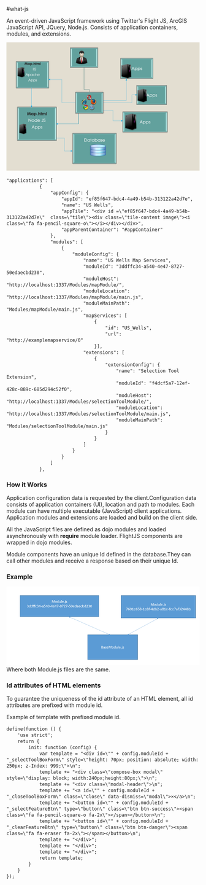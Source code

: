 #<a id="what-js" class="anchor" href="#what-js" aria-hidden="true"><span class="octicon octicon-link"></span></a>what-js</h1>

An event-driven JavaScript framework using Twitter's Flight JS, ArcGIS JavaScript API, JQuery, Node.js. Consists of application containers, modules, and extensions.
<p><img src="https://raw.githubusercontent.com/DobrinGanev/what-js/master/maphtml.png" alt="ScreenShot"></p>



<pre><code>"applications": [
            {
                "appConfig": {
                    "appId": "ef85f647-bdc4-4a49-b54b-313122a42d7e",
                    "name": "US Wells",
                    "appTile": "&lt;div id =\"ef85f647-bdc4-4a49-b54b-313122a42d7e\"  class=\"tile\"&gt;&lt;div class=\"tile-content image\"&gt;&lt;i class=\"fa fa-pencil-square-o\"&gt;&lt;/i&gt;&lt;/div&gt;&lt;/div&gt;",
                    "appParentContainer": "#appContainer"
                },
                "modules": [
                    {
                        "moduleConfig": {
                            "name": "US Wells Map Services",
                            "moduleId": "3ddffc34-a540-4e47-8727-50edaecbd230",
                            "moduleHost": "http://localhost:1337/Modules/mapModule/",
                            "moduleLocation": "http://localhost:1337/Modules/mapModule/main.js",
                            "moduleMainPath": "Modules/mapModule/main.js",
                            "mapServices": [
                                {
                                    "id": "US_Wells",
                                    "url": "http://examplemapservice/0"
                                }],
                            "extensions": [
                                {
                                    "extensionConfig": {
                                        "name": "Selection Tool Extension",
                                        "moduleId": "f4dcf5a7-12ef-428c-889c-685d294c52f0",
                                        "moduleHost": "http://localhost:1337/Modules/selectionToolModule/",
                                        "moduleLocation": "http://localhost:1337/Modules/selectionToolModule/main.js",
                                        "moduleMainPath": "Modules/selectionToolModule/main.js"
                                    }
                                }
                            ]
                        }
                    }
                ]
            },
</code></pre>
<h3>
<a id="how-it-works" class="anchor" href="#how-it-works" aria-hidden="true"><span class="octicon octicon-link"></span></a>How it Works</h3>

<p>Application configuration data is requested by the client.Configuration data consists of application containers (UI), location and path to modules. Each module can have multiple executable (JavaScript) client applications. Application modules and extensions are loaded and build on the client side. </p>

<p>All the JavaScript files are defined as dojo modules and loaded asynchronously with <b>require</b> module loader. FlightJS components are wrapped in dojo modules.</p>

<p>Module components have an unique Id defined in the database.They can call other modules and receive a response based on their unique Id.</p>

<h3>
<a id="example" class="anchor" href="#example" aria-hidden="true"><span class="octicon octicon-link"></span></a>Example</h3>

<p><img src="https://raw.githubusercontent.com/DobrinGanev/what-js/master/modules.png" alt="">
Where both Module.js files are the same.</p>
<h3>Id attributes of HTML elements</h3>
<p>
To guarantee the uniqueness of the id attribute of an HTML element, all id attributes are prefixed with module id.
</p>

<p>Example of template with prefixed module id.</p>

<pre><code>define(function () {
    'use strict'; 
    return {
        init: function (config) {
            var template = "&lt;div id=\"" + config.moduleId + "_selectToolBoxForm\" style=\"height: 70px; position: absolute; width: 250px; z-Index: 999;\"&gt;\n";
            template += "&lt;div class=\"compose-box modal\" style=\"display: block; width:240px;height:80px;\"&gt;\n";
            template += "&lt;div class=\"modal-header\"&gt;\n";
            template += "&lt;a id=\"" + config.moduleId + "_closeToolBoxForm\" class=\"close\" data-dismiss=\"modal\"&gt;×&lt;/a&gt;\n";
            template += "&lt;button id=\"" + config.moduleId + "_selectFeatureBtn\" type=\"button\" class=\"btn btn-success\"&gt;&lt;span class=\"fa fa-pencil-square-o fa-2x\"&gt;&lt;/span&gt;&lt;/button&gt;\n";
            template += "&lt;button id=\"" + config.moduleId + "_clearFeatureBtn\" type=\"button\" class=\"btn btn-danger\"&gt;&lt;span class=\"fa fa-eraser fa-2x\"&gt;&lt;/span&gt;&lt;/button&gt;\n";
            template += "&lt;/div&gt;";
            template += "&lt;/div&gt;";
            template += "&lt;/div&gt;";
            return template;
        }
    }
});
